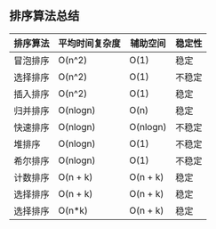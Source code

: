 

## 排序算法总结


|     排序算法    | 平均时间复杂度 |             辅助空间              |    稳定性                        |
| ------------   |    ---      | -------------------------------  | ------------------------------- |
|     冒泡排序    |  O(n^2)      |             O(1)                |           稳定                   |
|     选择排序    |  O(n^2)      |             O(1)                |           不稳定                 | 
|     插入排序    |  O(n^2)      |             O(1)                |           稳定                   | 
|     归并排序    |  O(nlogn)    |             O(n)                |           稳定                   | 
|     快速排序    |  O(nlogn)    |             O(nlogn)            |           不稳定                 | 
|     堆排序      |  O(nlogn)    |             O(1)                |           不稳定                | 
|     希尔排序    |  O(nlogn)    |             O(1)                |           不稳定                | 
|     计数排序    |  O(n + k)    |             O(n + k)            |           稳定                  | 
|     选择排序    |  O(n + k)    |             O(n + k)            |           稳定                  | 
|     选择排序    |  O(n*k)      |             O(n + k)            |           稳定                  | 

